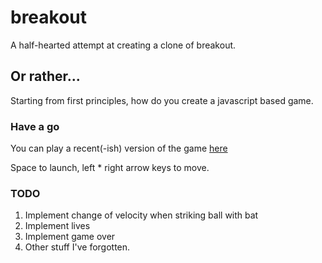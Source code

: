 # breakout
A half-hearted attempt at creating a clone of breakout.

## Or rather...
Starting from first principles, how do you create a javascript based game.

### Have a go

You can play a recent(-ish) version of the game [here](https://gilesp.github.io/breakout/index.html)

Space to launch, left * right arrow keys to move.

### TODO
1. Implement change of velocity when striking ball with bat
2. Implement lives
3. Implement game over
4. Other stuff I've forgotten.
